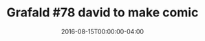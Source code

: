 ---
title: "Grafald #78 david to make comic"
type: "image"
date: 2016-08-15T00:00:00-04:00
draft: false
categories: ["Projects"]
image_path: "../img/2016/78.png"
alt_text: ""
is_subpage: true
---